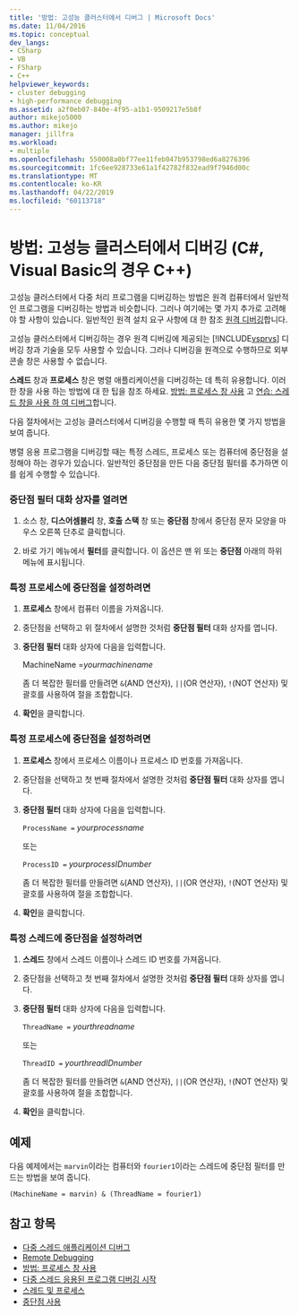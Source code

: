 ```yaml
---
title: '방법: 고성능 클러스터에서 디버그 | Microsoft Docs'
ms.date: 11/04/2016
ms.topic: conceptual
dev_langs:
- CSharp
- VB
- FSharp
- C++
helpviewer_keywords:
- cluster debugging
- high-performance debugging
ms.assetid: a2f0eb07-840e-4f95-a1b1-9509217e5b8f
author: mikejo5000
ms.author: mikejo
manager: jillfra
ms.workload:
- multiple
ms.openlocfilehash: 550008a0bf77ee11feb047b953798ed6a8276396
ms.sourcegitcommit: 1fc6ee928733e61a1f42782f832ead9f7946d00c
ms.translationtype: MT
ms.contentlocale: ko-KR
ms.lasthandoff: 04/22/2019
ms.locfileid: "60113718"
---
```

# <a name="how-to-debug-on-a-high-performance-cluster-c-visual-basic-c"></a>방법: 고성능 클러스터에서 디버깅 (C#, Visual Basic의 경우 C++)

고성능 클러스터에서 다중 처리 프로그램을 디버깅하는 방법은 원격 컴퓨터에서 일반적인 프로그램을 디버깅하는 방법과 비슷합니다. 그러나 여기에는 몇 가지 추가로 고려해야 할 사항이 있습니다. 일반적인 원격 설치 요구 사항에 대 한 참조 [원격 디버깅](../debugger/remote-debugging.md)합니다.

 고성능 클러스터에서 디버깅하는 경우 원격 디버깅에 제공되는 [!INCLUDE[vsprvs](../code-quality/includes/vsprvs_md.md)] 디버깅 창과 기술을 모두 사용할 수 있습니다. 그러나 디버깅을 원격으로 수행하므로 외부 콘솔 창은 사용할 수 없습니다.

 **스레드** 창과 **프로세스** 창은 병렬 애플리케이션을 디버깅하는 데 특히 유용합니다. 이러한 창을 사용 하는 방법에 대 한 팁을 참조 하세요. [방법: 프로세스 창 사용](/previous-versions/visualstudio/visual-studio-2010/7h8h5sdw(v=vs.100)) 고 [연습: 스레드 창을 사용 하 여 디버그](../debugger/how-to-use-the-threads-window.md)합니다.

 다음 절차에서는 고성능 클러스터에서 디버깅을 수행할 때 특히 유용한 몇 가지 방법을 보여 줍니다.

 병렬 응용 프로그램을 디버깅할 때는 특정 스레드, 프로세스 또는 컴퓨터에 중단점을 설정해야 하는 경우가 있습니다. 일반적인 중단점을 만든 다음 중단점 필터를 추가하면 이를 쉽게 수행할 수 있습니다.

### <a name="to-open-the-breakpoint-filter-dialog-box"></a>중단점 필터 대화 상자를 열려면

1. 소스 창, **디스어셈블리** 창, **호출 스택** 창 또는 **중단점** 창에서 중단점 문자 모양을 마우스 오른쪽 단추로 클릭합니다.

2. 바로 가기 메뉴에서 **필터**를 클릭합니다. 이 옵션은 맨 위 또는 **중단점** 아래의 하위 메뉴에 표시됩니다.

### <a name="to-set-a-breakpoint-on-a-specific-computer"></a>특정 프로세스에 중단점을 설정하려면

1. **프로세스** 창에서 컴퓨터 이름을 가져옵니다.

2. 중단점을 선택하고 위 절차에서 설명한 것처럼 **중단점 필터** 대화 상자를 엽니다.

3. **중단점 필터** 대화 상자에 다음을 입력합니다.

     MachineName =*yourmachinename*

     좀 더 복잡한 필터를 만들려면 `&`(AND 연산자), `||`(OR 연산자), `!`(NOT 연산자) 및 괄호를 사용하여 절을 조합합니다.

4. **확인**을 클릭합니다.

### <a name="to-set-a-breakpoint-on-a-specific-process"></a>특정 프로세스에 중단점을 설정하려면

1. **프로세스** 창에서 프로세스 이름이나 프로세스 ID 번호를 가져옵니다.

2. 중단점을 선택하고 첫 번째 절차에서 설명한 것처럼 **중단점 필터** 대화 상자를 엽니다.

3. **중단점 필터** 대화 상자에 다음을 입력합니다.

     `ProcessName =` *yourprocessname*

     또는

     `ProcessID =` *yourprocessIDnumber*

     좀 더 복잡한 필터를 만들려면 `&`(AND 연산자), `||`(OR 연산자), `!`(NOT 연산자) 및 괄호를 사용하여 절을 조합합니다.

4. **확인**을 클릭합니다.

### <a name="to-set-a-breakpoint-on-a-specific-thread"></a>특정 스레드에 중단점을 설정하려면

1. **스레드** 창에서 스레드 이름이나 스레드 ID 번호를 가져옵니다.

2. 중단점을 선택하고 첫 번째 절차에서 설명한 것처럼 **중단점 필터** 대화 상자를 엽니다.

3. **중단점 필터** 대화 상자에 다음을 입력합니다.

     `ThreadName =` *yourthreadname*

     또는

     `ThreadID =` *yourthreadIDnumber*

     좀 더 복잡한 필터를 만들려면 `&`(AND 연산자), `||`(OR 연산자), `!`(NOT 연산자) 및 괄호를 사용하여 절을 조합합니다.

4. **확인**을 클릭합니다.

## <a name="example"></a>예제
 다음 예제에서는 `marvin`이라는 컴퓨터와 `fourier1`이라는 스레드에 중단점 필터를 만드는 방법을 보여 줍니다.

`(MachineName = marvin) & (ThreadName = fourier1)`

## <a name="see-also"></a>참고 항목
- [다중 스레드 애플리케이션 디버그](../debugger/debug-multithreaded-applications-in-visual-studio.md)
- [Remote Debugging](../debugger/remote-debugging.md)
- [방법: 프로세스 창 사용](/previous-versions/visualstudio/visual-studio-2010/7h8h5sdw(v=vs.100))
- [다중 스레드 응용된 프로그램 디버깅 시작](../debugger/get-started-debugging-multithreaded-apps.md)
- [스레드 및 프로세스](/previous-versions/visualstudio/visual-studio-2010/ms164740(v=vs.100))
- [중단점 사용](../debugger/using-breakpoints.md)